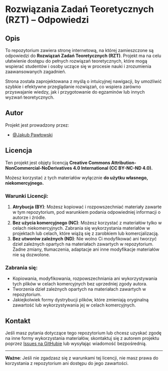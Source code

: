 # Rozwiązania Zadań Teoretycznych (RZT) – Odpowiedzi

## Opis
To repozytorium zawiera stronę internetową, na której zamieszczone są odpowiedzi do __Rozwiązań Zadań Teoretycznych (RZT)__. Projekt ma na celu ułatwienie dostępu do pełnych rozwiązań teoretycznych, które mogą wspierać studentów i osoby uczące się w procesie nauki i zrozumienia zaawansowanych zagadnień.

Strona została zaprojektowana z myślą o intuicyjnej nawigacji, by umożliwić szybkie i efektywne przeglądanie rozwiązań, co wspiera zarówno przyswajanie wiedzy, jak i przygotowanie do egzaminów lub innych wyzwań teoretycznych.

## Autor
Projekt jest prowadzony przez:
- [@Jakub Pawłowski](https://www.github.com/Pablo-PL)

## Licencja
Ten projekt jest objęty licencją __Creative Commons Attribution-NonCommercial-NoDerivatives 4.0 International (CC BY-NC-ND 4.0).__

Możesz korzystać z tych materiałów wyłącznie __do użytku własnego, niekomercyjnego.__ 

### Warunki Licencji:
1. **Atrybucja (BY)**: Możesz kopiować i rozpowszechniać materiały zawarte w tym repozytorium, pod warunkiem podania odpowiedniej informacji o autorze i źródle.
2. **Bez użycia komercyjnego (NC)**: Możesz korzystać z materiałów tylko w celach niekomercyjnych. Zabrania się wykorzystania materiałów w projektach lub celach, które wiążą się z zarobkiem lub komercjalizacją.
3. **Bez utworów zależnych (ND)**: Nie wolno Ci modyfikować ani tworzyć dzieł zależnych opartych na materiałach zawartych w repozytorium. Żadne zmiany, tłumaczenia, adaptacje ani inne modyfikacje materiałów nie są dozwolone.

### Zabrania się:
- Kopiowania, modyfikowania, rozpowszechniania ani wykorzystywania tych plików w celach komercyjnych bez uprzedniej zgody autora.
- Tworzenia dzieł zależnych opartych na materiałach zawartych w repozytorium.
- Jakiejkolwiek formy dystrybucji plików, które zmieniają oryginalną zawartość lub wykorzystywania jej w celach komercyjnych.

## Kontakt
Jeśli masz pytania dotyczące tego repozytorium lub chcesz uzyskać zgodę na inne formy wykorzystania materiałów, skontaktuj się z autorem projektu poprzez [Issues na GitHubie](https://github.com/Pablo-PL/RZT.github.pages.io/issues) lub wysyłając wiadomość bezpośrednią.

---

**Ważne**: Jeśli nie zgadzasz się z warunkami tej licencji, nie masz prawa do korzystania z repozytorium ani dostępu do jego zawartości.
